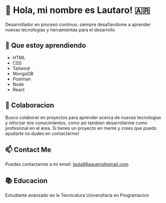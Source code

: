 # 👋 Hola, mi nombre es Lautaro! 🇦🇷

Desarrollador en proceso continuo. siempre desafiandome a aprender nuevas tecnologias y herramientas para el desarrollo

## 🌱 Que estoy aprendiendo

- HTML
- CSS
- Tailwind
- MongoDB
- Postman
- Node
- React 

## 💞️ Colaboracion

Busco colaborar en proyectos para aprender acerca de nuevas tecnologias y reforzar mis conocimientos, como asi tambien desarrollarme como profesional en el area.
Si tienes un proyecto en mente y crees que puedo ayudarte no dudes en contactarme!

## 📫 Contact Me

Puedes contactarme a mi email: [lauta96aguero@gmail.com](mailto:lauta96aguero@gmail.com)

## 📚 Educacion

Estudiante avanzado en la Tecnicatura Universitaria en Programacion
<!---
LautaroAguero/LautaroAguero is a ✨ special ✨ repository because its `README.md` (this file) appears on your GitHub profile.
You can click the Preview link to take a look at your changes.
--->
